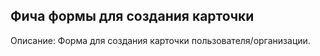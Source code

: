 ## Фича формы для создания карточки

Описание:
Форма для создания карточки пользователя/организации.
